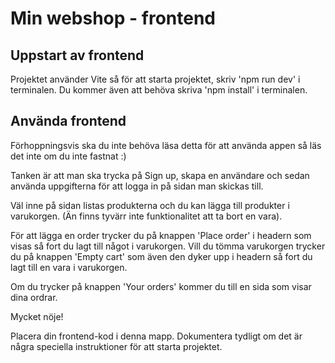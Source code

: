 # Min webshop - frontend

## Uppstart av frontend

Projektet använder Vite så för att starta projektet, skriv 'npm run dev' i terminalen.
Du kommer även att behöva skriva 'npm install' i terminalen.

## Använda frontend
Förhoppningsvis ska du inte behöva läsa detta för att använda appen så läs det inte om du inte fastnat :)

Tanken är att man ska trycka på Sign up, skapa en användare och sedan använda uppgifterna för att logga in på sidan man skickas till.

Väl inne på sidan listas produkterna och du kan lägga till produkter i varukorgen. (Än finns tyvärr inte funktionalitet att ta bort en vara). 

För att lägga en order trycker du på knappen 'Place order' i headern som visas så fort du lagt till något i varukorgen. 
Vill du tömma varukorgen trycker du på knappen 'Empty cart' som även den dyker upp i headern så fort du lagt till en vara i varukorgen.

Om du trycker på knappen 'Your orders' kommer du till en sida som visar dina ordrar.

Mycket nöje!

Placera din frontend-kod i denna mapp.
Dokumentera tydligt om det är några speciella instruktioner för att starta projektet.